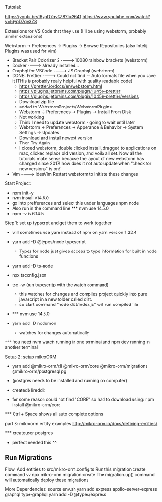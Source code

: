 Tutorial:

https://youtu.be/I6ypD7qv3Z8?t=3641
https://www.youtube.com/watch?v=I6ypD7qv3Z8

Extensions for VS Code that they use (I'll be using webstorm, probably similar extensions)

Webstorm -> Preferences -> Plugins -> Browse Repositories (also Intelij Plugins was used for vim)

- Bracket Pair Colorizer 2   ----> 10080 rainbow brackets (webstorm)
- Docker ----> Already installed...
- Graphql for VSCode ----> JS Graphql (webstorm)
- DONE: Prettier ----> Could not find  -- Auto formats file when you save it (THis is probably really helpful with quality readable code)
  - https://prettier.io/docs/en/webstorm.html
  - https://plugins.jetbrains.com/plugin/10456-prettier
  - https://plugins.jetbrains.com/plugin/10456-prettier/versions
  - Download zip file
  - added to WebstormProjects/WebstormPlugins
  - Webstorm -> Preferences -> Plugins -> Install From Disk
  - Not working
  - Think I need to update webstorm - going to wait until later
  - Webstorm -> Preferences -> Apperance & Behavior -> System Settings -> Updates
  - Download and install newest version
  - Then Try Again 
  - I closed webstorm, double clicked install, dragged to applications on mac, clicked replace old version, and voila all set.  Now all the tutorials
  make sense because the layout of new webstorm has changed since 2017! how does it not auto update when "check for new versions" is on?
- Vim ----> IdeaVim
Restart webstorm to initiate these changes

Start Project:
- npm init -y
- nvm install v14.5.0
- go into prefferences and select this under languages npm node
- Also run in the command line *** nvm use 14.5.0
- npm -v is 6.14.5

Step 1: set up typscrpt and get them to work together
- will sometimes use yarn instead of npm on yarn version 1.22.4
- yarn add -D @types/node typescript
    - Types for node just gives access to type information for built in node functions
- yarn add -D ts-node
- npx tsconfig.json

- tsc -w  (run typescritp with the watch command)
    - this watches for changes and compiles project quickly into pure javascript in a new folder called dist.  
    - so start command "node dist/index.js" will run compiled file

- *** nvm use 14.5.0
- yarn add -D nodemon 
    - watches for changes automatically
    
*** You need nvm watch running in one terminal and npm dev running in another terminal

Setup 2: setup mikroORM
- yarn add @mikro-orm/cli @mikro-orm/core @mikro-orm/migrations @mikro-orm/postgresql pg
- (postgres needs to be installed and running on computer)
- createdb lireddit

- for some reason could not find "CORE" so had to download using: npm install @mikro-orm/core

*** Ctrl + Space shows all auto complete options

part 3: mikroorm entity examples
http://mikro-orm.io/docs/defining-entities/

*** createuser postgres
- perfect needed this ^^


## Run Migrations
Flow: 
Add entities to src/mikro-orm.config.ts
Run this migration create command vv
npx mikro-orm migration:create
The migration.up() command will automatically deploy these migrations 


More Dependencies:
 source env.sh
 yarn add express apollo-server-express graphql type-graphql
 yarn add -D @types/express

